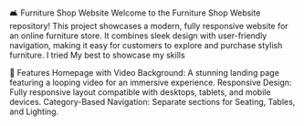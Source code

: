 🛋️ Furniture Shop Website
Welcome to the Furniture Shop Website repository! This project showcases a modern, fully responsive website for an online furniture store. It combines sleek design with user-friendly navigation, making it easy for customers to explore and purchase stylish furniture. 
I tried My best to showcase my skills 

🌟 Features
Homepage with Video Background: A stunning landing page featuring a looping video for an immersive experience.
Responsive Design: Fully responsive layout compatible with desktops, tablets, and mobile devices.
Category-Based Navigation: Separate sections for Seating, Tables, and Lighting.   
 
    
  
